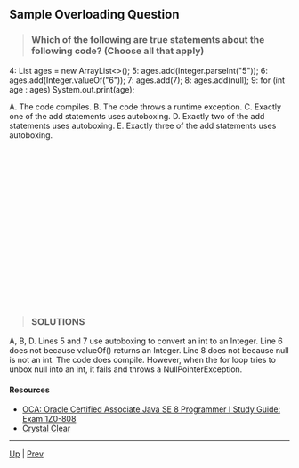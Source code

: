 ## Sample Overloading Question

>### Which of the following are true statements about the following code? (Choose all that apply)

4: List<Integer> ages = new ArrayList<>();
5: ages.add(Integer.parseInt("5"));
6: ages.add(Integer.valueOf("6"));
7: ages.add(7);
8: ages.add(null);
9: for (int age : ages) System.out.print(age);

A. The code compiles.
B. The code throws a runtime exception. 
C. Exactly one of the add statements uses autoboxing.
D. Exactly two of the add statements uses autoboxing.
E. Exactly three of the add statements uses autoboxing.

```





















```
> ### SOLUTIONS
A, B, D.
Lines 5 and 7 use autoboxing to convert an int to an Integer. Line 6 does not because valueOf() returns an Integer. Line 8 does not because null is not an int. The code does compile. However, when the for loop tries to unbox null into an int, it fails and throws a NullPointerException.

#### Resources
* [OCA: Oracle Certified Associate Java SE 8 Programmer I Study Guide: Exam 1Z0-808](https://www.oreilly.com/library/view/oca-oracle-certified/9781118957424/)
* [Crystal Clear](https://www.youtube.com/watch?v=KmKOVdAGtzM)

<hr>

[Up](../master/README.md) | [Prev](https://github.com/robrides/methodoverloading/blob/master/overloadMethodChoiceAutoboxing.md)
